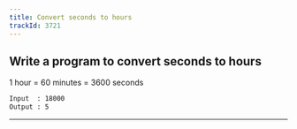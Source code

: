 ```yaml
---
title: Convert seconds to hours
trackId: 3721
---
```


## Write a program to convert seconds to hours

1 hour = 60 minutes = 3600 seconds

```txt
Input  : 18000
Output : 5
```

---
